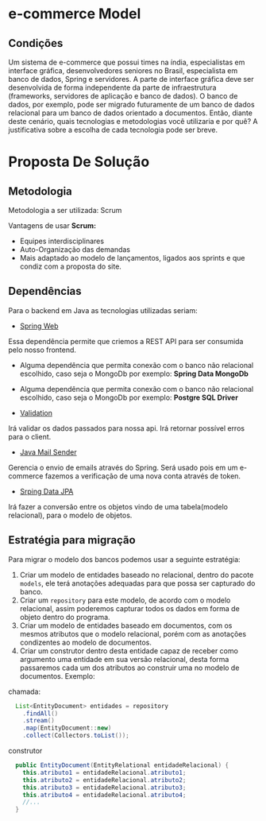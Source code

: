 # e-commerce Model

## Condições

Um sistema de e-commerce que possui times na índia, especialistas em interface gráfica, desenvolvedores seniores no Brasil, especialista em banco de dados, Spring e servidores. A parte de interface gráfica deve ser desenvolvida de forma independente da parte de infraestrutura (frameworks, servidores de aplicação e banco de dados). O banco de dados, por exemplo, pode ser migrado futuramente de um banco de dados relacional para um banco de dados orientado a documentos. Então, diante deste cenário, quais tecnologias e metodologias você utilizaria e por quê? A justificativa sobre a escolha de cada tecnologia pode ser breve. 

# Proposta De Solução

## Metodologia

Metodologia a ser utilizada: Scrum

Vantagens de usar **Scrum:**

* Equipes interdisciplinares
* Auto-Organização das demandas
* Mais adaptado ao modelo de lançamentos, ligados aos sprints e que condiz com a proposta do site.

## Dependências

Para o backend em Java as tecnologias utilizadas seriam:

* [Spring Web](https://docs.spring.io/spring-boot/docs/3.0.1/reference/htmlsingle/#web)

Essa dependência permite que criemos a REST API para ser consumida pelo nosso frontend.

* Alguma dependência que permita conexão com o banco não relacional escolhido, caso seja o MongoDb por exemplo: **Spring Data MongoDb**

* Alguma dependência que permita conexão com o banco não relacional escolhido, caso seja o MongoDb por exemplo: **Postgre SQL Driver**

* [Validation](https://docs.spring.io/spring-boot/docs/3.0.1/reference/htmlsingle/#io.validation)

Irá validar os dados passados para nossa api. Irá retornar possível erros para o client.

* [Java Mail Sender](https://docs.spring.io/spring-boot/docs/3.0.1/reference/htmlsingle/#io.email)

Gerencia o envio de emails através do Spring. Será usado pois em um e-commerce fazemos a verificação de uma nova conta através de token.

* [Srping Data JPA](https://docs.spring.io/spring-data/jpa/docs/current/reference/html/)

Irá fazer a conversão entre os objetos vindo de uma tabela(modelo relacional), para o modelo de objetos.

## Estratégia para migração

Para migrar o modelo dos bancos podemos usar a seguinte estratégia:

1. Criar um modelo de entidades baseado no relacional, dentro do pacote `models`, ele terá anotações adequadas para que possa ser capturado do banco.
2. Criar um `repository` para este modelo, de acordo com o modelo relacional, assim poderemos capturar todos os dados em forma de objeto dentro do programa.
3. Criar um modelo de entidades baseado em documentos, com os mesmos atributos que o modelo relacional, porém com as anotações condizentes ao modelo de documentos.
4. Criar um construtor dentro desta entidade capaz de receber como argumento uma entidade em sua versão relacional, desta forma passaremos cada um dos atributos ao construir uma no modelo de documentos. Exemplo:

chamada:
```java
  List<EntityDocument> entidades = repository
    .findAll()
    .stream()
    .map(EntityDocument::new)
    .collect(Collectors.toList());
```

construtor
```java
  public EntityDocument(EntityRelational entidadeRelacional) {
    this.atributo1 = entidadeRelacional.atributo1;
    this.atributo2 = entidadeRelacional.atributo2;
    this.atributo3 = entidadeRelacional.atributo3;
    this.atributo4 = entidadeRelacional.atributo4;
    //...
  }
```
